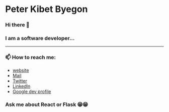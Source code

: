 # Peter Kibet Byegon 

### Hi there 👋

### I am a software developer...

<hr />

### 📫 How to reach me: 
- [website](https://peter-techie.com)
- [Mail](mailto:kibetpeter95@gmail.com)
- [Twitter](https://twitter.com/kibetpete)
- [LinkedIn](https://www.linkedin.com/in/byekibe/)
- [Google dev profile](https://g.dev/petebye)


### Ask me about React or Flask 😁😁

<!--
**Byekibe/Byekibe** is a ✨ _special_ ✨ repository because its `README.md` (this file) appears on your GitHub profile.

Here are some ideas to get you started:

- 🔭 I’m currently working on ...
- 🌱 I’m currently learning ...
- 👯 I’m looking to collaborate on ...
- 🤔 I’m looking for help with ...
- 💬 Ask me about ...
- 📫 How to reach me: ...
- 😄 Pronouns: ...
- ⚡ Fun fact: ...
-->
